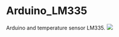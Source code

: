 # Arduino_LM335
Arduino and temperature sensor LM335.
![]({{site.baseurl}}//lm335a-fritzing-screen.png)
